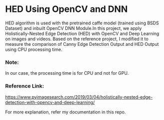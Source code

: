 # HED Using OpenCV and DNN
HED algorithm is used with the pretrained caffe model (trained using BSDS Dataset) and inbuilt OpenCV DNN Module.In this project, we apply Holistically-Nested Edge Detection (HED) with OpenCV and Deep Learning on images and videos. Based on the reference project, I modified it to measure the comparison of Canny Edge Detection Output and HED Output using CPU processing time. 

### Note:
In our case, the processing time is for CPU and not for GPU.
 
### Reference Link: 
https://www.pyimagesearch.com/2019/03/04/holistically-nested-edge-detection-with-opencv-and-deep-learning/

For more explanation, refer my documentation in this repo.
